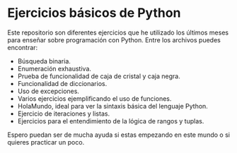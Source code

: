 # Ejercicios básicos de Python

Este repositorio son diferentes ejercicios que he utilizado los últimos meses para enseñar sobre programación con Python. Entre los archivos puedes encontrar:

-	Búsqueda binaria.
-	Enumeración exhaustiva.
-	Prueba de funcionalidad de caja de cristal y caja negra.
-	Funcionalidad de diccionarios.
-	Uso de excepciones.
-	Varios ejercicios ejemplificando el uso de funciones.
-	HolaMundo, ideal para ver la sintaxis básica del lenguaje Python.
-	Ejercicio de iteraciones y listas.
-	Ejercicios para el entendimiento de la lógica de rangos y tuplas.

Espero puedan ser de mucha ayuda si estas empezando en este mundo o si quieres practicar un poco.
